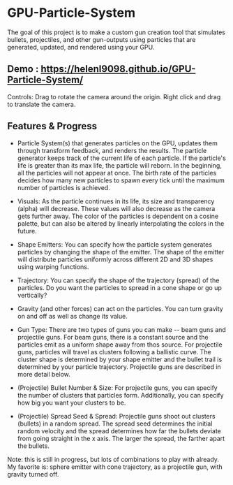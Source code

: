 # GPU-Particle-System

The goal of this project is to make a custom gun creation tool that simulates bullets, projectiles, and other gun-outputs using particles
that are generated, updated, and rendered using your GPU.

## Demo : https://helenl9098.github.io/GPU-Particle-System/
Controls: Drag to rotate the camera around the origin. Right click and drag to translate the camera.

## Features & Progress
- Particle System(s) that generates particles on the GPU, updates them through transform feedback, and renders the results. The particle generator keeps track of the current life of each particle. If the particle's life is greater than its max life, the particle will reborn. 
In the beginning, all the particles will not appear at once. The birth rate of the particles decides how many new particles to spawn every tick until the maximum number
of particles is achieved. 

- Visuals: As the particle continues in its life, its size and transparency (alpha) will decrease. These values will also decrease as the camera gets further away. The color of the 
particles is dependent on a cosine palette, but can also be altered by linearly interpolating the colors in the future.

- Shape Emitters: You can specify how the particle system generates particles by changing the shape of the emitter. The shape of the emitter will distribute particles uniformly across different 2D and 3D shapes using warping functions.

- Trajectory: You can specify the shape of the trajectory (spread) of the particles. Do you want the particles to spread in a cone shape or go up vertically?

- Gravity (and other forces) can act on the particles. You can turn gravity on and off as well as change its value. 

- Gun Type: There are two types of guns you can make -- beam guns and projectile guns. For beam guns, there is a constant source and the particles emit as a uniform shape away from thos source.
For projectile guns, particles will travel as clusters following a ballistic curve. The cluster shape is determined by your shape emitter and the bullet trail is determined by your particle trajectory. 
Projectile guns are described in more detail below. 

- (Projectile) Bullet Number & Size: For projectile guns, you can specify the number of clusters that particles form. Additionally, you can specify how big you want your clusters to be.  

- (Projectile) Spread Seed & Spread: Projectile guns shoot out clusters (bullets) in a random spread. The spread seed determines the initial random velocity and the spread determines how 
far the bullets deviate from going straight in the x axis. The larger the spread, the farther apart the bullets. 


Note: this is still in progress, but lots of combinations to play with already. My favorite is: sphere emitter with cone trajectory, as a projectile gun, with gravity turned off.
